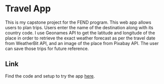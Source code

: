 # Travel App

This is my capstone project for the FEND program. This web app allows users to plan trips. Users enter the name of the destination along with its country code. I use Geonames API to get the latitude and longitude of the place in order to retrieve the exact weather forecast as per the travel date from WeatherBit API, and an image of the place from Pixabay API. The user can save those trips for future reference. 

## Link

Find the code and setup to try the app [here](https://github.com/iamspd2/fend-travel-app).
